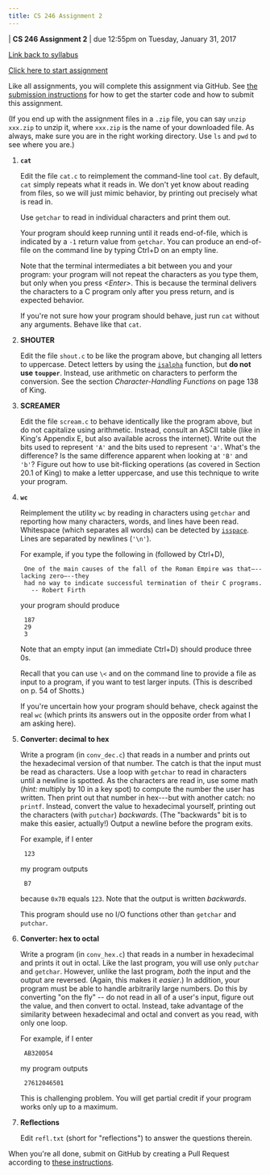 ```yaml
---
title: CS 246 Assignment 2
---
```


<div id="header">

| **CS 246 Assignment 2**
| due 12:55pm on Tuesday, January 31, 2017

</div>

[Link back to syllabus](http://cs.brynmawr.edu/cs246/syllabus.html)

[Click here to start assignment](https://classroom.github.com/group-assignment-invitations/833173fcb88d480df27aea874cdb20e3)

Like all assignments, you will complete this assignment via
GitHub. See [the submission instructions](../submission.html)
for how to get the starter code and how to submit this
assignment.

(If you end up with the assignment files in a `.zip` file,
you can say `unzip xxx.zip` to unzip it, where `xxx.zip`
is the name of your downloaded file. As always, make sure
you are in the right working directory. Use `ls` and `pwd`
to see where you are.)

1. **`cat`**

    Edit the file `cat.c` to reimplement the command-line tool `cat`. By default, `cat` simply
    repeats what it reads in. We don't yet know about reading from files, so we will just
    mimic behavior, by printing out precisely what is read in.

    Use `getchar` to read in individual characters and print them out.

    Your program should keep running until it reads end-of-file, which is indicated
    by a `-1` return value from `getchar`. You can produce an end-of-file on the command
    line by typing Ctrl+D on an empty line.

    Note that the terminal intermediates a bit between you and your program: your program
    will not repeat the characters as you type them, but only when you press *\<Enter\>*. This
    is because the terminal delivers the characters to a C program only after you press
    return, and is expected behavior.

    If you're not sure how your program should behave, just run `cat` without any arguments.
    Behave like that `cat`.

2. **SHOUTER**

    Edit the file `shout.c` to be like the program above, but changing all letters to uppercase.
    Detect letters by using the [`isalpha`](http://www.cplusplus.com/reference/cctype/) function,
    but **do not use `toupper`**. Instead, use arithmetic on characters to perform the conversion.
    See the section *Character-Handling Functions* on page 138 of King.

3. **SCREAMER**

    Edit the file `scream.c` to behave identically like the program above, but do not
    capitalize using arithmetic. Instead, consult an ASCII table (like in King's Appendix E, but
    also available across the internet). Write out the bits used to represent `'A'` and the bits
    used to represent `'a'`. What's the difference? Is the same difference apparent when looking
    at `'B'` and `'b'`? Figure out how to use bit-flicking operations (as covered in Section 20.1
    of King) to make a letter uppercase, and use this technique to write your program.

4. **`wc`**

    Reimplement the utility `wc` by reading in characters using `getchar` and reporting
    how many characters, words, and lines have been read. Whitespace (which separates all words)
    can be detected by [`isspace`](http://www.cplusplus.com/reference/cctype/). Lines are
    separated by newlines (`'\n'`).

    For example, if you type the following in (followed by Ctrl+D),

        One of the main causes of the fall of the Roman Empire was that–--lacking zero–--they
        had no way to indicate successful termination of their C programs.
          -- Robert Firth

    your program should produce

        187
        29
        3

    Note that an empty input (an immediate Ctrl+D) should produce three 0s.

    Recall that you can use `\<` and on the command line to provide a file as input to a program,
    if you want to test larger inputs. (This is described on p. 54 of Shotts.)

    If you're uncertain how your program should behave, check against the real `wc` (which prints
    its answers out in the opposite order from what I am asking here).

5. **Converter: decimal to hex**

    Write a program (in `conv_dec.c`) that reads in a number and prints out the hexadecimal version
    of that number. The catch is that the input must be read as characters. Use a loop with `getchar`
    to read in characters until a newline is spotted. As the characters are read in, use some math
    (*hint:* multiply by 10 in a key spot) to compute the number the user has written. Then print
    out that number in hex---but with another catch: no `printf`. Instead, convert the value to
    hexadecimal yourself, printing out the characters (with `putchar`) *backwards*. (The "backwards"
    bit is to make this easier, actually!) Output a newline before the program exits.

    For example, if I enter

        123

    my program outputs

        B7

    because `0x7B` equals `123`. Note that the output is written *backwards*.

    This program should use no I/O functions other than `getchar` and `putchar`.

6. **Converter: hex to octal**

    Write a program (in `conv_hex.c`) that reads in a number in hexadecimal and prints it
    out in octal. Like the last program, you will use only `putchar` and `getchar`. However,
    unlike the last program, *both* the input and the output are reversed. (Again, this makes
    it *easier*.) In addition, your program must be able to handle arbitrarily large numbers.
    Do this by converting "on the fly" -- do not read in all of a user's input, figure out
    the value, and then convert to octal. Instead, take advantage of the similarity between
    hexadecimal and octal and convert as you read, with only one loop.

    For example, if I enter

        AB320D54

    my program outputs

        27612046501

    This is challenging problem. You will get partial credit if your program works only
    up to a maximum.

7. **Reflections**

    Edit `refl.txt` (short for "reflections") to answer
    the questions therein.

When you're all done, submit on GitHub by creating a Pull
Request according to [these instructions](../submission.html).
